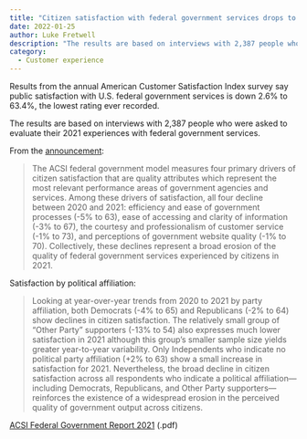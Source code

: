 ```yaml
---
title: "Citizen satisfaction with federal government services drops to all-time low"
date: 2022-01-25 
author: Luke Fretwell
description: "The results are based on interviews with 2,387 people who were asked to evaluate their 2021 experiences with federal government services."
category:
  - Customer experience
---
```


Results from the annual American Customer Satisfaction Index survey say public satisfaction with U.S. federal government services is down 2.6% to 63.4%, the lowest rating ever recorded. 

The results are based on interviews with 2,387 people who were asked to evaluate their 2021 experiences with federal government services.

From the [announcement](https://www.theacsi.org/news-and-resources/customer-satisfaction-reports/reports-2021/acsi-federal-government-report-2021):

> The ACSI federal government model measures four primary drivers of citizen satisfaction that are quality attributes which represent the most relevant performance areas of government agencies and services. Among these drivers of satisfaction, all four decline between 2020 and 2021: efficiency and ease of government processes (-5% to 63), ease of accessing and clarity of information (-3% to 67), the courtesy and professionalism of customer service (-1% to 73), and perceptions of government website quality (-1% to 70). Collectively, these declines represent a broad erosion of the quality of federal government services experienced by citizens in 2021.

Satisfaction by political affiliation:

> Looking at year-over-year trends from 2020 to 2021 by party affiliation, both Democrats (-4% to 65) and Republicans (-2% to 64) show declines in citizen satisfaction. The relatively small group of “Other Party” supporters (-13% to 54) also expresses much lower satisfaction in 2021 although this group’s smaller sample size yields greater year-to-year variability. Only Independents who indicate no political party affiliation (+2% to 63) show a small increase in satisfaction for 2021. Nevertheless, the broad decline in citizen satisfaction across all respondents who indicate a political affiliation—including Democrats, Republicans, and Other Party supporters—reinforces the existence of a widespread erosion in the perceived quality of government output across citizens.

[ACSI Federal Government Report 2021](https://www.theacsi.org/images/stories/images/govsatscores/22jan_FED-GOV-Report.pdf) (.pdf)